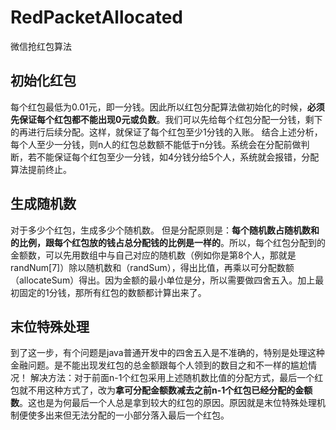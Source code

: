 # RedPacketAllocated
微信抢红包算法


## 初始化红包
每个红包最低为0.01元，即一分钱。因此所以红包分配算法做初始化的时候，**必须先保证每个红包都不能出现0元或负数**。我们可以先给每个红包分配一分钱，剩下的再进行后续分配。这样，就保证了每个红包至少1分钱的入账。
结合上述分析，每个人至少一分钱，则n人的红包总数额不能低于n分钱。系统会在分配前做判断，若不能保证每个红包至少一分钱，如4分钱分给5个人，系统就会报错，分配算法提前终止。


## 生成随机数
对于多少个红包，生成多少个随机数。
但是分配原则是：**每个随机数占随机数和的比例，跟每个红包放的钱占总分配钱的比例是一样的**。所以，每个红包分配到的金额数，可以先用数组中与自己对应的随机数（例如你是第8个人，那就是randNum[7]）除以随机数和（randSum），得出比值，再乘以可分配数额（allocateSum）得出。因为金额的最小单位是分，所以需要做四舍五入。加上最初固定的1分钱，那所有红包的数额都计算出来了。


## 末位特殊处理
到了这一步，有个问题是java普通开发中的四舍五入是不准确的，特别是处理这种金融问题。是不能出现发红包的总金额跟每个人领到的数目之和不一样的尴尬情况！
解决方法：对于前面n-1个红包采用上述随机数比值的分配方式，最后一个红包就不用这种方式了，改为**拿可分配金额数减去之前n-1个红包已经分配的金额数**。这也是为何最后一个人总是拿到较大的红包的原因。原因就是末位特殊处理机制便使多出来但无法分配的一小部分落入最后一个红包。

